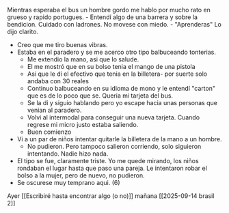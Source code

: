 Mientras esperaba el bus un hombre gordo me hablo por mucho rato en grueso y rapido portugues. 
	- Entendí algo de una barrera y sobre la bendicion.  Cuidado con ladrones. No movese con miedo.
	- "Aprenderas" Lo dijo clarito.
- Creo que me tiro buenas vibras. 
- Estaba en el paradero y se me acerco otro tipo balbuceando tonterias. 
	- Me extendio la mano, asi que lo salude.
	- El me mostró que en su bolso tenia el mango de una pistola
	- Asi que le dí el efectivo que tenia en la billetera- por suerte solo andaba con 30 reales
	- Continuo balbuceando en su idioma de mono y le entendí "carton" que es de lo poco que se. Queria mi tarjeta del bus.
	- Se la di y siguio hablando pero yo escape hacia unas personas que venian al paradero.
	- Volvi al intermodal para conseguir una nueva tarjeta. Cuando regrese mi micro justo estaba saliendo. 
	- Buen comienzo
- Vi a un par de niños intentar quitarle la billetera de la mano a un hombre.
	- No pudieron. Pero tampoco salieron corriendo, solo siguieron intentando. Nadie hizo nada. 
- El tipo se fue, claramente triste. Yo me quede mirando, los niños rondaban el lugar hasta que paso una pareja. Le intentaron robar el bolso a la mujer, pero de nuevo, no pudieron. 
- Se oscurese muy temprano aqui. (6) 

Ayer [[Escribiré hasta encontrar algo (o no)]]
mañana [[2025-09-14 brasil 2]]